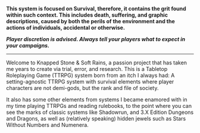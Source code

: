 **This system is focused on Survival, therefore, it contains the grit found within such context. This includes death, suffering, and graphic descriptions, caused by both the perils of the environment and the actions of individuals, accidental or otherwise.**

***Player discretion is advised. Always tell your players what to expect in your campaigns.***

___

Welcome to Knapped Stone & Soft Rains, a passion project that has taken me years to create via trial, error, and research. This is a Tabletop Roleplaying Game (TTRPG) system born from an itch I always had: A setting-agnostic TTRPG system with survival elements where player characters are not demi-gods, but the rank and file of society.

It also has some other elements from systems I became enamored with in my time playing TTRPGs and reading rulebooks, to the point where you can see the marks of classic systems like Shadowrun, and 3.X Edition Dungeons and Dragons, as well as (relatively speaking) hidden jewels such as Stars Without Numbers and Numenera.